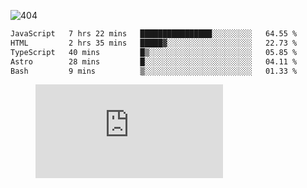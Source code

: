 ![404](https://user-images.githubusercontent.com/378023/89412096-6f759d80-d761-11ea-8c57-84b30ef3f2b1.png)
<!--START_SECTION:waka-->

```txt
JavaScript   7 hrs 22 mins   ████████████████░░░░░░░░░   64.55 %
HTML         2 hrs 35 mins   █████▓░░░░░░░░░░░░░░░░░░░   22.73 %
TypeScript   40 mins         █▒░░░░░░░░░░░░░░░░░░░░░░░   05.85 %
Astro        28 mins         █░░░░░░░░░░░░░░░░░░░░░░░░   04.11 %
Bash         9 mins          ▒░░░░░░░░░░░░░░░░░░░░░░░░   01.33 %
```

<!--END_SECTION:waka-->
<figure><embed src="https://wakatime.com/share/@018b853e-267a-435d-a858-33e2b098b9d7/f3c3aa68-553a-4373-a9f9-2d456f62f780.svg"></embed></figure>
